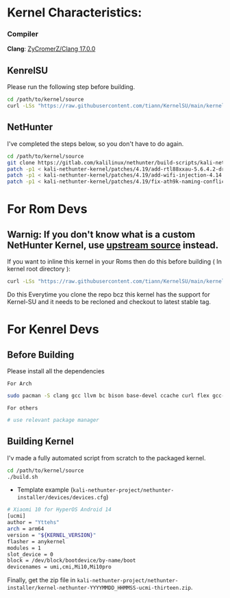 # Kernel Characteristics:

### Compiler

**Clang**: [ZyCromerZ/Clang 17.0.0](https://github.com/ZyCromerZ/Clang/releases/tag/17.0.0-20230725-release)

## KenrelSU
Please run the following step before building.
```bash
cd /path/to/kernel/source
curl -LSs "https://raw.githubusercontent.com/tiann/KernelSU/main/kernel/setup.sh" | bash -
```

## NetHunter

I've completed the steps below, so you don't have to do again.

```bash
cd /path/to/kernel/source
git clone https://gitlab.com/kalilinux/nethunter/build-scripts/kali-nethunter-kernel.git
patch -p1 < kali-nethunter-kernel/patches/4.19/add-rtl88xxau-5.6.4.2-drivers.patch
patch -p1 < kali-nethunter-kernel/patches/4.19/add-wifi-injection-4.14.patch
patch -p1 < kali-nethunter-kernel/patches/4.19/fix-ath9k-naming-conflict.patch
```

# For Rom Devs

## Warnig: If you don't know what is a custom NetHunter Kernel, use [upstream source](https://github.com/toraidl/InfiniR_kernel_ucmi) instead.

If you want to inline this kernel in your Roms then do this before building ( In kernel root directory ):

```bash
curl -LSs "https://raw.githubusercontent.com/tiann/KernelSU/main/kernel/setup.sh" | bash -
```

Do this Everytime you clone the repo bcz this kernel has the support for Kernel-SU and it needs to be recloned and checkout to latest stable tag.

# For Kenrel Devs

## Before Building

Please install all the dependencies

``For Arch``

```bash
sudo pacman -S clang gcc llvm bc bison base-devel ccache curl flex gcc-multilib git git-lfs gnupg gperf imagemagick lib32-readline lib32-zlib elfutils lz4 sdl openssl libxml2 lzop pngcrush rsync schedtool squashfs-tools libxslt zip zlib lib32-ncurses wxgtk3 ncurses inetutils cpio
```

``For others``
```bash
# use relevant package manager
```

## Building Kernel

I'v made a fully automated script from scratch to the packaged kernel.

```bash
cd /path/to/kernel/source
./build.sh
```

- Template example (``kali-nethunter-project/nethunter-installer/devices/devices.cfg``)

```bash
# Xiaomi 10 for HyperOS Android 14
[ucmi]
author = "Yttehs"
arch = arm64
version = "${KERNEL_VERSION}"
flasher = anykernel
modules = 1
slot_device = 0
block = /dev/block/bootdevice/by-name/boot
devicenames = umi,cmi,Mi10,Mi10pro
```

Finally, get the zip file in ``kali-nethunter-project/nethunter-installer/kernel-nethunter-YYYYMMDD_HHMMSS-ucmi-thirteen.zip``.
